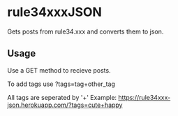 # rule34xxxJSON
Gets posts from rule34.xxx and converts them to json.

## Usage

Use a GET method to recieve posts.

To add tags use ?tags=tag+other_tag

All tags are seperated by '+'
Example: https://rule34xxx-json.herokuapp.com/?tags=cute+happy